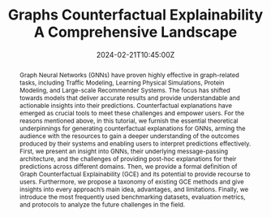 ---
title: Graphs Counterfactual Explainability A Comprehensive Landscape


event: 38th Annual AAAI Conference on Artificial Intelligence
event_url: https://aiim.disim.univaq.it/events/AAAI_2024_Graphs_Counterfactual_Explainability_A_Comprehensive_Landscape.html

location: Vancouver, Canada

summary: The tutorial covers generating counterfactual explanations for Graph Neural Networks, addressing theoretical foundations, challenges, definitions, methods, and benchmarking for improved interpretability.
abstract: Graph Neural Networks (GNNs) have proven highly effective in graph-related tasks, including Traffic Modeling, Learning Physical Simulations, Protein Modeling, and Large-scale Recommender Systems. The focus has shifted towards models that deliver accurate results and provide understandable and actionable insights into their predictions. Counterfactual explanations have emerged as crucial tools to meet these challenges and empower users. For the reasons mentioned above, in this tutorial, we furnish the essential theoretical underpinnings for generating counterfactual explanations for GNNs, arming the audience with the resources to gain a deeper understanding of the outcomes produced by their systems and enabling users to interpret predictions effectively. First, we present an insight into GNNs, their underlying message-passing architecture, and the challenges of providing post-hoc explanations for their predictions across different domains. Then, we provide a formal definition of Graph Counterfactual Explainability (GCE) and its potential to provide recourse to users. Furthermore, we propose a taxonomy of existing GCE methods and give insights into every approach’s main idea, advantages, and limitations. Finally, we introduce the most frequently used benchmarking datasets, evaluation metrics, and protocols to analyze the future challenges in the field.

# Talk start and end times.
#   End time can optionally be hidden by prefixing the line with `#`.
date: '2024-02-21T10:45:00Z'
date_end: '2024-02-21T12:30:00Z'
all_day: false

authors: [Mario Alfonso Prado-Romero, Bardh Prenkaj, Giovanni Stilo]
tags: [deep learning, explainability]

# Is this a featured talk? (true/false)
featured: true

image:
  caption: 'AAAI 2024 Banner'
  focal_point: Right


# links:
#   - icon: twitter
#     icon_pack: fab
#     name: Follow
#     url: https://twitter.com/georgecushen
url_code: 'https://github.com/MarioTheOne/GRETEL'
url_pdf: 'https://dl.acm.org/doi/abs/10.1145/3618105'
url_slides: ''
url_video: ''
# Markdown Slides (optional).
#   Associate this talk with Markdown slides.
#   Simply enter your slide deck's filename without extension.
#   E.g. `slides = "example-slides"` references `content/slides/example-slides.md`.
#   Otherwise, set `slides = ""`.
#slides: example

# Projects (optional).
#   Associate this post with one or more of your projects.
#   Simply enter your project's folder or file name without extension.
#   E.g. `projects = ["internal-project"]` references `content/project/deep-learning/index.md`.
#   Otherwise, set `projects = []`.
#projects:
#  - example
---